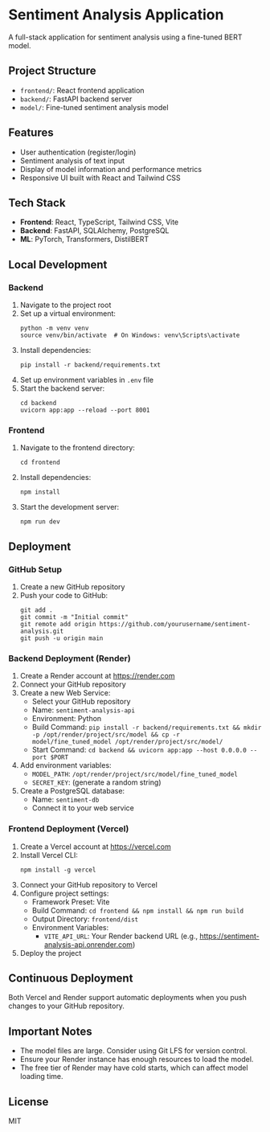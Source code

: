 # Sentiment Analysis Application

A full-stack application for sentiment analysis using a fine-tuned BERT model.

## Project Structure

- `frontend/`: React frontend application
- `backend/`: FastAPI backend server
- `model/`: Fine-tuned sentiment analysis model

## Features

- User authentication (register/login)
- Sentiment analysis of text input
- Display of model information and performance metrics
- Responsive UI built with React and Tailwind CSS

## Tech Stack

- **Frontend**: React, TypeScript, Tailwind CSS, Vite
- **Backend**: FastAPI, SQLAlchemy, PostgreSQL
- **ML**: PyTorch, Transformers, DistilBERT

## Local Development

### Backend

1. Navigate to the project root
2. Set up a virtual environment:
   ```
   python -m venv venv
   source venv/bin/activate  # On Windows: venv\Scripts\activate
   ```
3. Install dependencies:
   ```
   pip install -r backend/requirements.txt
   ```
4. Set up environment variables in `.env` file
5. Start the backend server:
   ```
   cd backend
   uvicorn app:app --reload --port 8001
   ```

### Frontend

1. Navigate to the frontend directory:
   ```
   cd frontend
   ```
2. Install dependencies:
   ```
   npm install
   ```
3. Start the development server:
   ```
   npm run dev
   ```

## Deployment

### GitHub Setup

1. Create a new GitHub repository
2. Push your code to GitHub:
   ```
   git add .
   git commit -m "Initial commit"
   git remote add origin https://github.com/yourusername/sentiment-analysis.git
   git push -u origin main
   ```

### Backend Deployment (Render)

1. Create a Render account at https://render.com
2. Connect your GitHub repository
3. Create a new Web Service:
   - Select your GitHub repository
   - Name: `sentiment-analysis-api`
   - Environment: Python
   - Build Command: `pip install -r backend/requirements.txt && mkdir -p /opt/render/project/src/model && cp -r model/fine_tuned_model /opt/render/project/src/model/`
   - Start Command: `cd backend && uvicorn app:app --host 0.0.0.0 --port $PORT`
4. Add environment variables:
   - `MODEL_PATH`: `/opt/render/project/src/model/fine_tuned_model`
   - `SECRET_KEY`: (generate a random string)
5. Create a PostgreSQL database:
   - Name: `sentiment-db`
   - Connect it to your web service

### Frontend Deployment (Vercel)

1. Create a Vercel account at https://vercel.com
2. Install Vercel CLI:
   ```
   npm install -g vercel
   ```
3. Connect your GitHub repository to Vercel
4. Configure project settings:
   - Framework Preset: Vite
   - Build Command: `cd frontend && npm install && npm run build`
   - Output Directory: `frontend/dist`
   - Environment Variables:
     - `VITE_API_URL`: Your Render backend URL (e.g., https://sentiment-analysis-api.onrender.com)
5. Deploy the project

## Continuous Deployment

Both Vercel and Render support automatic deployments when you push changes to your GitHub repository.

## Important Notes

- The model files are large. Consider using Git LFS for version control.
- Ensure your Render instance has enough resources to load the model.
- The free tier of Render may have cold starts, which can affect model loading time.

## License

MIT 